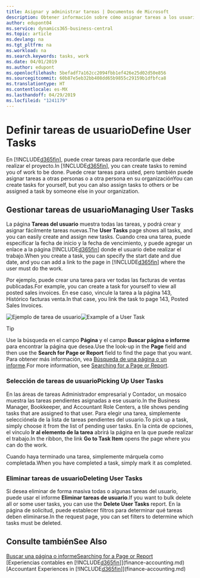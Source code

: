 ```yaml
---
title: Asignar y administrar tareas | Documentos de Microsoft
description: Obtener información sobre cómo asignar tareas a los usuarios, incluido su contable, en Business Central
author: edupont04
ms.service: dynamics365-business-central
ms.topic: article
ms.devlang: na
ms.tgt_pltfrm: na
ms.workload: na
ms.search.keywords: tasks, work
ms.date: 04/01/2019
ms.author: edupont
ms.openlocfilehash: 5befadf7a162cc2094fbb1ef426e25d02d50e856
ms.sourcegitcommit: 60b87e5eb32bb408dd65b9855c29159b1dfbfca8
ms.translationtype: HT
ms.contentlocale: es-MX
ms.lasthandoff: 04/29/2019
ms.locfileid: "1241179"
---
```

# <a name="define-user-tasks"></a><span data-ttu-id="e5718-103">Definir tareas de usuario</span><span class="sxs-lookup"><span data-stu-id="e5718-103">Define User Tasks</span></span>
<span data-ttu-id="e5718-104">En [!INCLUDE[d365fin](includes/d365fin_md.md)], puede crear tareas para recordarle que debe realizar el proyecto.</span><span class="sxs-lookup"><span data-stu-id="e5718-104">In [!INCLUDE[d365fin](includes/d365fin_md.md)], you can create tasks to remind you of work to be done.</span></span> <span data-ttu-id="e5718-105">Puede crear tareas para usted, pero también puede asignar tareas a otras personas o a otra persona en su organización</span><span class="sxs-lookup"><span data-stu-id="e5718-105">You can create tasks for yourself, but you can also assign tasks to others or be assigned a task by someone else in your organization.</span></span>  

## <a name="managing-user-tasks"></a><span data-ttu-id="e5718-106">Gestionar tareas de usuario</span><span class="sxs-lookup"><span data-stu-id="e5718-106">Managing User Tasks</span></span>
<span data-ttu-id="e5718-107">La página **Tareas del usuario** muestra todas las tareas, y podrá crear y asignar fácilmente tareas nuevas.</span><span class="sxs-lookup"><span data-stu-id="e5718-107">The **User Tasks** page shows all tasks, and you can easily create and assign new tasks.</span></span> <span data-ttu-id="e5718-108">Cuando crea una tarea, puede especificar la fecha de inicio y la fecha de vencimiento, y puede agregar un enlace a la página [!INCLUDE[d365fin](includes/d365fin_md.md)] donde el usuario debe realizar el trabajo.</span><span class="sxs-lookup"><span data-stu-id="e5718-108">When you create a task, you can specify the start date and due date, and you can add a link to the page in [!INCLUDE[d365fin](includes/d365fin_md.md)] where the user must do the work.</span></span>  

<span data-ttu-id="e5718-109">Por ejemplo, puede crear una tarea para ver todas las facturas de ventas publicadas.</span><span class="sxs-lookup"><span data-stu-id="e5718-109">For example, you can create a task for yourself to view all posted sales invoices.</span></span> <span data-ttu-id="e5718-110">En ese caso, vincule la tarea a la página 143, Histórico facturas venta.</span><span class="sxs-lookup"><span data-stu-id="e5718-110">In that case, you link the task to page 143, Posted Sales Invoices.</span></span>  

<span data-ttu-id="e5718-111">![Ejemplo de tarea de usuario](media/across-user-tasks/sample-user-task.png "Ejemplo de tarea de usuario")</span><span class="sxs-lookup"><span data-stu-id="e5718-111">![Example of a User Task](media/across-user-tasks/sample-user-task.png "Example of a user task")</span></span>

> [!TIP]  
>  <span data-ttu-id="e5718-112">Use la búsqueda en el campo **Página** y el campo **Buscar página o informe** para encontrar la página que desea.</span><span class="sxs-lookup"><span data-stu-id="e5718-112">Use the look-up in the **Page** field and then use the **Search for Page or Report** field to find the page that you want.</span></span> <span data-ttu-id="e5718-113">Para obtener más información, vea [Búsqueda de una página o un informe](ui-search.md).</span><span class="sxs-lookup"><span data-stu-id="e5718-113">For more information, see [Searching for a Page or Report](ui-search.md).</span></span>  

### <a name="picking-up-user-tasks"></a><span data-ttu-id="e5718-114">Selección de tareas de usuario</span><span class="sxs-lookup"><span data-stu-id="e5718-114">Picking Up User Tasks</span></span>
<span data-ttu-id="e5718-115">En las áreas de tareas Administrador empresarial y Contador, un mosaico muestra las tareas pendientes asignadas a ese usuario.</span><span class="sxs-lookup"><span data-stu-id="e5718-115">In the Business Manager, Bookkeeper, and Accountant Role Centers, a tile shows pending tasks that are assigned to that user.</span></span> <span data-ttu-id="e5718-116">Para elegir una tarea, simplemente selecciónela de la lista de tareas pendientes del usuario.</span><span class="sxs-lookup"><span data-stu-id="e5718-116">To pick up a task, simply choose it from the list of pending user tasks.</span></span> <span data-ttu-id="e5718-117">En la cinta de opciones, el vínculo **Ir al elemento de la tarea** abrirá la página en la que puede realizar el trabajo.</span><span class="sxs-lookup"><span data-stu-id="e5718-117">In the ribbon, the link **Go to Task Item** opens the page where you can do the work.</span></span>  

<span data-ttu-id="e5718-118">Cuando haya terminado una tarea, simplemente márquela como completada.</span><span class="sxs-lookup"><span data-stu-id="e5718-118">When you have completed a task, simply mark it as completed.</span></span>  

### <a name="deleting-user-tasks"></a><span data-ttu-id="e5718-119">Eliminar tareas de usuario</span><span class="sxs-lookup"><span data-stu-id="e5718-119">Deleting User Tasks</span></span>
<span data-ttu-id="e5718-120">Si desea eliminar de forma masiva todas o algunas tareas del usuario, puede usar el informe **Eliminar tareas de usuario**.</span><span class="sxs-lookup"><span data-stu-id="e5718-120">If you want to bulk delete all or some user tasks, you can use the **Delete User Tasks** report.</span></span> <span data-ttu-id="e5718-121">En la página de solicitud, puede establecer filtros para determinar qué tareas deben eliminarse.</span><span class="sxs-lookup"><span data-stu-id="e5718-121">In the request page, you can set filters to determine which tasks must be deleted.</span></span>  

## <a name="see-also"></a><span data-ttu-id="e5718-122">Consulte también</span><span class="sxs-lookup"><span data-stu-id="e5718-122">See Also</span></span>
[<span data-ttu-id="e5718-123">Buscar una página o informe</span><span class="sxs-lookup"><span data-stu-id="e5718-123">Searching for a Page or Report</span></span>](ui-search.md)  
<span data-ttu-id="e5718-124">[Experiencias contables en [!INCLUDE[d365fin](includes/d365fin_md.md)]](finance-accounting.md)</span><span class="sxs-lookup"><span data-stu-id="e5718-124">[Accountant Experiences in [!INCLUDE[d365fin](includes/d365fin_md.md)]](finance-accounting.md)</span></span>  
